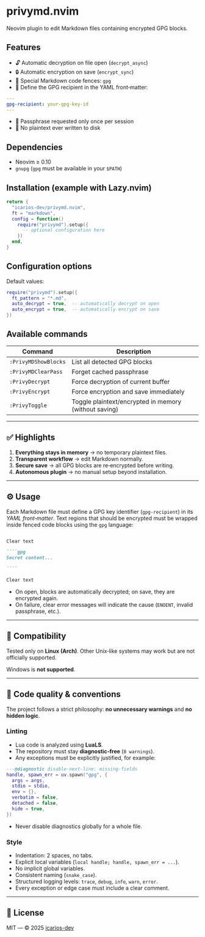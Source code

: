 # privymd.nvim

Neovim plugin to edit Markdown files containing encrypted GPG blocks.

## Features

* 🔓 Automatic decryption on file open (`decrypt_async`)
* 🔒 Automatic encryption on save (`encrypt_sync`)
* 🧩 Special Markdown code fences: `gpg`
* 📄 Define the GPG recipient in the YAML front‑matter:

````yaml
---
gpg-recipient: your-gpg-key-id
---
````

* 🔐 Passphrase requested only once per session
* 💾 No plaintext ever written to disk

## Dependencies

* Neovim ≥ 0.10
* `gnupg` (`gpg` must be available in your `$PATH`)

## Installation (example with Lazy.nvim)

```lua
return {
  "icarios-dev/privymd.nvim",
  ft = "markdown",
  config = function()
    require("privymd").setup({
      -- optional configuration here
    })
  end,
}
```

## Configuration options

Default values:

```lua
require("privymd").setup({
  ft_pattern = "*.md",
  auto_decrypt = true,  -- automatically decrypt on open
  auto_encrypt = true,  -- automatically encrypt on save
})
```

## Available commands

| Command              | Description                                           |
| -------------------- | ----------------------------------------------------- |
| `:PrivyMDShowBlocks` | List all detected GPG blocks                          |
| `:PrivyMDClearPass`  | Forget cached passphrase                              |
| `:PrivyDecrypt`      | Force decryption of current buffer                    |
| `:PrivyEncrypt`      | Force encryption and save immediately                 |
| `:PrivyToggle`       | Toggle plaintext/encrypted in memory (without saving) |

---

## ✅ Highlights

1. **Everything stays in memory** → no temporary plaintext files.
2. **Transparent workflow** → edit Markdown normally.
3. **Secure save** → all GPG blocks are re‑encrypted before writing.
4. **Autonomous plugin** → no manual setup beyond installation.

---

## ⚙️ Usage

Each Markdown file must define a GPG key identifier (`gpg-recipient`) in its *YAML front‑matter*.
Text regions that should be encrypted must be wrapped inside fenced code blocks using the `gpg` language:

``````markdown

Clear text

````gpg
Secret content...

````

Clear text

``````

* On open, blocks are automatically decrypted; on save, they are encrypted again.
* On failure, clear error messages will indicate the cause (`ENOENT`, invalid passphrase, etc.).

---

## 🧭 Compatibility

Tested only on **Linux (Arch)**.
Other Unix‑like systems may work but are not officially supported.

Windows is **not supported**.

---

## 🧪 Code quality & conventions

The project follows a strict philosophy: **no unnecessary warnings** and **no hidden logic**.

### Linting

* Lua code is analyzed using **LuaLS**.
* The repository must stay **diagnostic‑free** (`0 warnings`).
* Any exceptions must be explicitly justified, for example:

```lua
---@diagnostic disable-next-line: missing-fields
handle, spawn_err = uv.spawn("gpg", {
  args = args,
  stdio = stdio,
  env = {},
  verbatim = false,
  detached = false,
  hide = true,
})
```

* Never disable diagnostics globally for a whole file.

### Style

* Indentation: 2 spaces, no tabs.
* Explicit local variables (`local handle; handle, spawn_err = ...`).
* No implicit global variables.
* Consistent naming (`snake_case`).
* Structured logging levels: `trace`, `debug`, `info`, `warn`, `error`.
* Every exception or edge case must include a clear comment.

---

## 📜 License

MIT — © 2025 [icarios-dev](https://github.com/icarios-dev)
